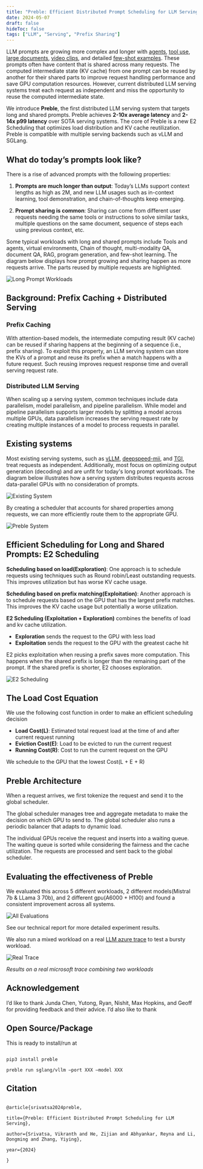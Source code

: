 ```yaml
---
title: "Preble: Efficient Distributed Prompt Scheduling for LLM Serving"
date: 2024-05-07
draft: false
hideToc: false
tags: ["LLM", "Serving", "Prefix Sharing"]
---
```

 
LLM prompts are growing more complex and longer with [agents](https://arxiv.org/abs/2308.11432), [tool use](https://platform.openai.com/docs/guides/function-calling), [large documents](https://arxiv.org/html/2404.07143v1), [video clips](https://blog.google/technology/ai/google-gemini-next-generation-model-february-2024/#context-window), and detailed [few-shot examples](https://arxiv.org/pdf/2210.03629). These prompts often have content that is shared across many requests. The computed intermediate state (KV cache) from one prompt can be reused by another for their shared parts to improve request handling performance and save GPU computation resources. However, current distributed LLM serving systems treat each request as independent and miss the opportunity to reuse the computed intermediate state.

We introduce **Preble**, the first distributed LLM serving system that targets long and shared prompts. Preble achieves **2-10x average latency** and **2-14x p99 latency** over SOTA serving systems. The core of Preble is a new E2 Scheduling that optimizes load distribution and KV cache reutilization. Preble is compatible with multiple serving backends such as vLLM and SGLang.

  

## What do today’s prompts look like?
There is a rise of advanced prompts with the following properties:
 
1. **Prompts are much longer than output**: Today’s LLMs support context lengths as high as 2M, and new LLM usages such as in-context learning, tool demonstration, and chain-of-thoughts keep emerging.

2. **Prompt sharing is common**: Sharing can come from different user requests needing the same tools or instructions to solve similar tasks, multiple questions on the same document, sequence of steps each using previous context, etc.

  

Some typical workloads with long and shared prompts include Tools and agents, virtual environments, Chain of thought, multi-modality QA, document QA, RAG, program generation, and few-shot learning. The diagram below displays how prompt growing and sharing happen as more requests arrive. The parts reused by multiple requests are highlighted.

  

![Long Prompt Workloads](images//preble_gifs/long_prompt_ggl_drive.gif)

  

## Background: Prefix Caching + Distributed Serving

### Prefix Caching

With attention-based models, the intermediate computing result (KV cache) can be reused if sharing happens at the beginning of a sequence (i.e., prefix sharing). To exploit this property, an LLM serving system can store the KVs of a prompt and reuse its prefix when a match happens with a future request. Such reusing improves request response time and overall serving request rate.

  

### Distributed LLM Serving

When scaling up a serving system, common techniques include data parallelism, model parallelism, and pipeline parallelism. While model and pipeline parallelism supports larger models by splitting a model across multiple GPUs, data parallelism increases the serving request rate by creating multiple instances of a model to process requests in parallel.

  

## Existing systems

  

Most existing serving systems, such as [vLLM](https://github.com/vllm-project/vllm), [deepspeed-mii](https://github.com/microsoft/DeepSpeed-MII), and [TGI](https://github.com/huggingface/text-generation-inference), treat requests as independent. Additionally, most focus on optimizing output generation (decoding) and are unfit for today's long prompt workloads. The diagram below illustrates how a serving system distributes requests across data-parallel GPUs with no consideration of prompts.

  

![Existing System](images//preble_gifs/existing_system_gif.gif)

  

By creating a scheduler that accounts for shared properties among requests, we can more efficiently route them to the appropriate GPU.

  

![Preble System](images//preble_gifs/preble_system_processing_gif.gif)

  
  

## Efficient Scheduling for Long and Shared Prompts: E2 Scheduling

**Scheduling based on load(Exploration)**: One approach is to schedule requests using techniques such as Round robin/Least outstanding requests. This improves utilization but has worse KV cache usage.

**Scheduling based on prefix matching(Exploitation)**: Another approach is to schedule requests based on the GPU that has the largest prefix matches. This improves the KV cache usage but potentially a worse utilization.

  

**E2 Scheduling (Exploitation + Exploration)** combines the benefits of load and kv cache utilization.
- **Exploration** sends the request to the GPU with less load
- **Exploitation** sends the request to the GPU with the greatest cache hit

E2 picks exploitation when reusing a prefix saves more computation. This happens when the shared prefix is longer than the remaining part of the prompt. If the shared prefix is shorter, E2 chooses exploration.

  

![E2 Scheduling](images//preble_gifs/e2_scheduling_gif.gif)

  

## The Load Cost Equation

We use the following cost function in order to make an efficient scheduling decision
- **Load Cost(L)**: Estimated total request load at the time of and after current request running
- **Eviction Cost(E)**: Load to be evicted to run the current request
- **Running Cost(R\)**: Cost to run the current request on the GPU

We schedule to the GPU that the lowest Cost(L + E + R)

  
  

## Preble Architecture

  

When a request arrives, we first tokenize the request and send it to the global scheduler.

  

The global scheduler manages tree and aggregate metadata to make the decision on which GPU to send to. The global scheduler also runs a periodic balancer that adapts to dynamic load.

  

The individual GPUs receive the request and inserts into a waiting queue. The waiting queue is sorted while considering the fairness and the cache utilization. The requests are processed and sent back to the global scheduler.

  

## Evaluating the effectiveness of Preble

  

We evaluated this across 5 different workloads, 2 different models(Mistral 7b & LLama 3 70b), and 2 different gpu(A6000 + H100) and found a consistent improvement across all systems.

![All Evaluations](images//preble_gifs/eval_all_in_one.svg)

See our technical report for more detailed experiment results.

  

We also run a mixed workload on a real [LLM azure trace](https://github.com/Azure/AzurePublicDataset) to test a bursty workload.

![Real Trace](images//preble_gifs/eval_real_trace.svg)

*Results on a real microsoft trace combining two workloads*

  

## Acknowledgement

I’d like to thank Junda Chen, Yutong, Ryan, Nishit, Max Hopkins, and Geoff for providing feedback and their advice. I’d also like to thank

  

## Open Source/Package

This is ready to install/run at

```

pip3 install preble

preble run sglang/vllm –port XXX –model XXX

```

  

## Citation

  

```

@article{srivatsa2024preble,

title={Preble: Efficient Distributed Prompt Scheduling for LLM Serving},

author={Srivatsa, Vikranth and He, Zijian and Abhyankar, Reyna and Li, Dongming and Zhang, Yiying},

year={2024}

}

```
